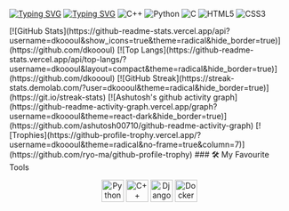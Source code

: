 [![Typing SVG](https://readme-typing-svg.demolab.com?font=Fira+Code&pause=1000&color=F70218&width=435&lines=I'am+Alexander+Rasskazov%2C+18+y.o)](https://git.io/typing-svg)
[![Typing SVG](https://readme-typing-svg.demolab.com?font=Fira+Code&pause=1000&color=F7991A&width=435&lines=Programmer%2C+Sys.Admin%2C+student)](https://git.io/typing-svg)
![C++](https://img.shields.io/badge/C++-00599C?logo=c%2B%2B&logoColor=white)
![Python](https://img.shields.io/badge/Python-3776AB?logo=python&logoColor=white)
![C](https://img.shields.io/badge/C-A8B9CC?logo=c&logoColor=black)
![HTML5](https://img.shields.io/badge/HTML5-E34F26?logo=html5&logoColor=white)
![CSS3](https://img.shields.io/badge/CSS3-1572B6?logo=css3&logoColor=white)
</p>
[![GitHub Stats](https://github-readme-stats.vercel.app/api?username=dkoooul&show_icons=true&theme=radical&hide_border=true)](https://github.com/dkoooul)
[![Top Langs](https://github-readme-stats.vercel.app/api/top-langs/?username=dkoooul&layout=compact&theme=radical&hide_border=true)](https://github.com/dkoooul)
[![GitHub Streak](https://streak-stats.demolab.com/?user=dkoooul&theme=radical&hide_border=true)](https://git.io/streak-stats)
[![Ashutosh's github activity graph](https://github-readme-activity-graph.vercel.app/graph?username=dkoooul&theme=react-dark&hide_border=true)](https://github.com/ashutosh00710/github-readme-activity-graph)
[![Trophies](https://github-profile-trophy.vercel.app/?username=dkoooul&theme=radical&no-frame=true&column=7)](https://github.com/ryo-ma/github-profile-trophy)
### 🛠️ My Favourite Tools

<p align="center">
  <img src="https://cdn.jsdelivr.net/gh/devicons/devicon/icons/python/python-original.svg" width="40" height="40" alt="Python"/>
  <img src="https://cdn.jsdelivr.net/gh/devicons/devicon/icons/cplusplus/cplusplus-original.svg" width="40" height="40" alt="C++"/>
  <img src="https://cdn.jsdelivr.net/gh/devicons/devicon/icons/django/django-plain.svg" width="40" height="40" alt="Django"/>
  <img src="https://cdn.jsdelivr.net/gh/devicons/devicon/icons/docker/docker-original.svg" width="40" height="40" alt="Docker"/>
</p>
